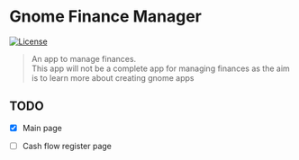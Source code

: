 # Gnome Finance Manager

[![License](https://img.shields.io/github/license/ermesonsampaio/gnome-finance-manager?style=for-the-badge)](https://github.com/ermesonsampaio/gnome-finance-manager/blob/main/COPYING)

> An app to manage finances.<br>
> This app will not be a complete app for managing finances as the aim is to learn more about creating gnome apps

## TODO

- [x] Main page
- [ ] Cash flow register page

